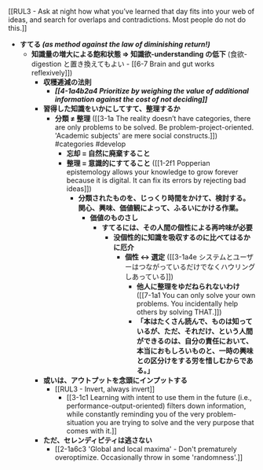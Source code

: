 [[RUL3 - Ask at night how what you’ve learned that day fits into your web of ideas, and search for overlaps and contradictions. Most people do not do this.]]

- **すてる _(as method against the law of diminishing return!)_**
    - **知識量の増大による飽和状態 ⇒ 知識欲-understanding の低下** (食欲-digestion と置き換えてもよい - [[6-7 Brain and gut works reflexively]])
        - **収穫逓減の法則**
	        - ***[[4-1a4b2a4 Prioritize by weighing the value of additional information against the cost of not deciding]]***
        - **習得した知識をいかにしてすて、整理するか**
            - **分類 ≠ 整理** ([[3-1a The reality doesn’t have categories, there are only problems to be solved. Be problem-project-oriented. 'Academic subjects' are mere social constructs.]]) #categories #develop 
                - **忘却 = 自然に廃棄すること**
                - **整理 = 意識的にすてること** ([[1-2f1 Popperian epistemology allows your knowledge to grow forever because it is digital. It can fix its errors by rejecting bad ideas]])
                    - **分類されたものを、じっくり時間をかけて、検討する。関心、興味、価値観によって、ふるいにかける作業。**
                        - **価値のものさし**
                            - **すてるには、その人間の個性による再吟味が必要**
                                - **没個性的に知識を吸収するのに比べてはるかに厄介**
                                    - **個性 ↔ 選定** ([[3-1a4e システムとユーザーはつながっているだけでなくハウリングしあっている]])
                                        - **他人に整理をゆだねられないわけ** ([[7-1a1 You can only solve your own problems. You incidentally help others by solving THAT.]])
                                        - **「本はたくさん読んで、ものは知っているが、ただ、それだけ、という人間ができるのは、自分の責任において、本当におもしろいものと、一時の興味との区分けをする労を惜しむからである。」**
		- **或いは、アウトプットを念頭にインプットする**
			- [[RUL3 - Invert, always invert]]
				- [[3-1c1 Learning with intent to use them in the future (i.e., performance-output-oriented) filters down information, while constantly reminding you of the very problem-situation you are trying to solve and the very purpose that comes with it.]]
		- **ただ、セレンディピティは逃さない**
			- [[2-1a6c3 'Global and local maxima' - Don't prematurely overoptimize. Occasionally throw in some 'randomness'.]]